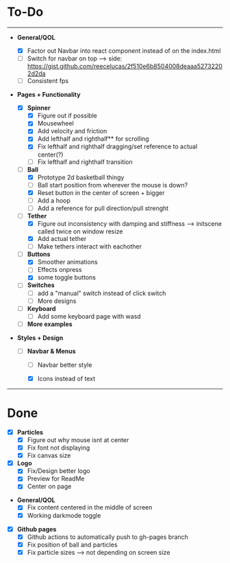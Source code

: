 # To-Do 
___

- **General/QOL**
  - [x] Factor out Navbar into react component instead of on the index.html
  - [ ] Switch for navbar on top --> side: https://gist.github.com/reecelucas/2f510e6b8504008deaaa52732202d2da
  - [ ] Consistent fps 

- **Pages + Functionality**
  - [x] **Spinner**
    - [x] Figure out if possible
    - [x] Mousewheel
    - [x] Add velocity and friction
    - [x] Add lefthalf and righthalf** for scrolling
    - [x] Fix lefthalf and righthalf dragging/set reference to actual center(?)
    - [ ] Fix lefthalf and righthalf transition

  - [ ] **Ball**
    - [x] Prototype 2d basketball thingy
    - [ ] Ball start position from wherever the mouse is down?
    - [x] Reset button in the center of screen + bigger
    - [ ] Add a hoop
    - [ ] Add a reference for pull direction/pull strenght

  - [ ] **Tether**
    - [x] Figure out inconsistency with damping and stiffness --> initscene called twice on window resize
    - [x] Add actual tether
    - [ ] Make tethers interact with eachother

  - [ ] **Buttons**
    - [x] Smoother animations
    - [ ] Effects onpress
    - [x] some toggle buttons

  - [ ] **Switches**
    - [ ] add a "manual" switch instead of click switch
    - [ ] More designs

  - [ ] **Keyboard**
    - [ ] Add some keyboard page with wasd 

  - [ ] **More examples**

- **Styles + Design**

  - [ ] **Navbar & Menus**
    - [ ] Navbar better style
    - [x] Icons instead of text



___

# Done

  - [x] **Particles**
    - [x] Figure out why mouse isnt at center 
    - [x] Fix font not displaying
    - [x] Fix canvas size

  - [x] **Logo**
    - [x] Fix/Design better logo
    - [x] Preview for ReadMe
    - [x] Center on page

  - **General/QOL**
    - [x] Fix content centered in the middle of screen
    - [x] Working darkmode toggle

  - [x] **Github pages**
    - [x] Github actions to automatically push to gh-pages branch
    - [x] Fix position of ball and particles
    - [x] Fix particle sizes --> not depending on screen size